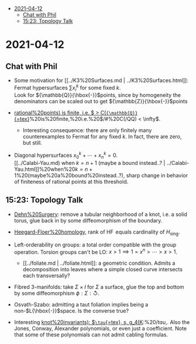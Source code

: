 -   [2021-04-12](#section)
    -   [Chat with Phil](#chat-with-phil)
    -   [15:23: Topology Talk](#topology-talk)














# 2021-04-12

## Chat with Phil

-   Some motivation for [[../K3%20Surfaces.md | ../K3%20Surfaces.html]]: Fermat hypersurfaces $\sum x_i ^k$ for some fixed $k$.\
    Look for ${\mathbb{Q}}{\hbox{-}}$points, since by homogeneity the denominators can be scaled out to get ${\mathbb{Z}}{\hbox{-}}$points

-   [rational%20points) is finite, i.e. \$ \> C(`{\mathbb{Q}}`{=tex}](rational%20points)%20is%20finite,%20i.e.%20$/#%20C(/QQ) < \infty$.

    -   Interesting consequence: there are only finitely many counterexamples to Fermat for any fixed $k$. In fact, there are zero, but still.

-   Diagonal hypersurfaces $x_0^k + \cdots + x_n^k = 0$.\
    [[../Calabi-Yau.md) when $k=n+1$ (maybe a bound instead..? | ../Calabi-Yau.html]]%20when%20$k=n+1$%20(maybe%20a%20bound%20instead..?), sharp change in behavior of finiteness of rational points at this threshold.

## 15:23: Topology Talk

-   [Dehn%20Surgery](Dehn%20Surgery): remove a tubular neighborhood of a knot, i.e. a solid torus, glue back in by some diffeomorphism of the boundary.

-   [Heegard-Floer%20homology](Heegard-Floer%20homology), rank of $\operatorname{HF}$ equals cardinality of $H_{\mathrm{sing}}$.

-   Left-orderability on groups: a total order compatible with the group operation. Torsion groups can't be LO: $x>1 \implies 1 = x^n > \cdots > x > 1$.

    -   [[../foliate.md | ../foliate.html]]: a geometric condition. Admits a decomposition into leaves where a simple closed curve intersects each transversally?

-   Fibred 3-manifolds: take $\Sigma \times I$ for $\Sigma$ a surface, glue the top and bottom by some diffeomorphism $\phi: \Sigma: {\circlearrowleft}$.

-   Osvath-Szabo: admitting a taut foliation implies being a non-$L{\hbox{-}}$space. Is the converse true?

-   Interesting [knot%20invariants): \$`\tau`{=tex}, s, g_4(K](knot%20invariants):%20$/tau,%20s,%20g_4(K), \sigma$. Also the Jones, Conway, Alexander polynomials, or even just a coefficient. Note that some of these polynomials can not admit cabling formulas.
